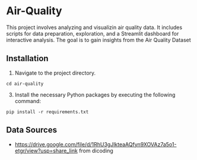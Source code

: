 # Air-Quality
This project involves analyzing and visualizin air quality data. It includes scripts for data preparation, exploration, and a Streamlit dashboard for interactive analysis. The goal is to gain insights from the Air Quality Dataset

## Installation
1. Navigate to the project directory.
```
cd air-quality
```
   
3. Install the necessary Python packages by executing the following command:
```
pip install -r requirements.txt
```

## Data Sources 
- https://drive.google.com/file/d/1RhU3gJlkteaAQfyn9XOVAz7a5o1-etgr/view?usp=share_link from dicoding

